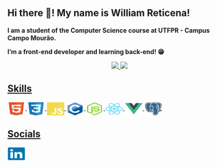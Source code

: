 ## Hi there 👋! My name is William Reticena!

**I am a student of the Computer Science course at UTFPR - Campus Campo Mourão.**

**I’m a front-end developer and learning back-end! 😁**

<div align="center">
  <a href="https://github.com/William-Reticena">
  <img height="180em" src="https://github-readme-stats.vercel.app/api?username=William-Reticena&show_icons=true&theme=dracula&include_all_commits=true&count_private=true"/>
  <img height="180em" src="https://github-readme-stats.vercel.app/api/top-langs/?username=William-Reticena&layout=compact&langs_count=7&theme=dracula"/>
</div>
  
 ## Skills
 <img align="center" alt="William-Reticena-HTML" height="30" width="40" src="https://raw.githubusercontent.com/devicons/devicon/master/icons/html5/html5-original.svg">
 <img align="center" alt="William-Reticena-CSS" height="30" width="40" src="https://raw.githubusercontent.com/devicons/devicon/master/icons/css3/css3-original.svg">
 <img align="center" alt="William-Reticena-Js" height="30" width="40" src="https://raw.githubusercontent.com/devicons/devicon/master/icons/javascript/javascript-plain.svg">
 <img align="center" alt="William-Reticena-C" height="30" width="40" src="https://github.com/devicons/devicon/blob/master/icons/c/c-original.svg">
 <img align="center" alt="William-Reticena-Node" height="30" width="40" src="https://github.com/devicons/devicon/blob/master/icons/nodejs/nodejs-original.svg">
 <img align="center" alt="William-Reticena-React" height="30" width="40" src="https://github.com/devicons/devicon/blob/master/icons/react/react-original.svg">
 <img align="center" alt="William-Reticena-VueJs" height="30" width="40" src="https://github.com/devicons/devicon/blob/master/icons/vuejs/vuejs-original.svg">
 <img align="center" alt="William-Reticena-Postgres" height="30" width="40" src="https://github.com/devicons/devicon/blob/master/icons/postgresql/postgresql-original.svg">

  
  ## Socials
  <a href="https://www.linkedin.com/in/william-reticena" target="_blank">
    <img align="center" alt="William-Reticena-Linkedin" height="30" width="40" src="https://github.com/devicons/devicon/blob/master/icons/linkedin/linkedin-original.svg">
  </a>
